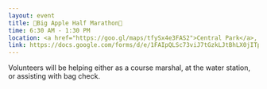 ```yaml
---
layout: event
title: 👟Big Apple Half Marathon👟
time: 6:30 AM - 1:30 PM
location: <a href="https://goo.gl/maps/tfySx4e3FAS2">Central Park</a>, Manhattan
link: https://docs.google.com/forms/d/e/1FAIpQLSc73viJ7tGzkLJtBhLX0jITpTJUXdqimusxJ9Bj0m6GDEc7qg/viewform?usp=sf_link
---
```

Volunteers will be helping either as a course marshal, at the water station, or assisting with bag check.

